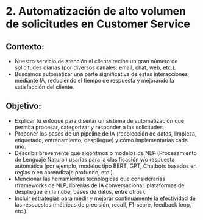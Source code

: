 # 2. Automatización de alto volumen de solicitudes en Customer Service
 
## Contexto:
* Nuestro servicio de atención al cliente recibe un gran número de solicitudes diarias (por diversos canales: email, chat, web, etc.).
* Buscamos automatizar una parte significativa de estas interacciones mediante IA, reduciendo el tiempo de respuesta y mejorando la satisfacción del cliente.
 
## Objetivo:
* Explicar tu enfoque para diseñar un sistema de automatización que permita procesar, categorizar y responder a las solicitudes.
* Proponer los pasos de un pipeline de IA (recolección de datos, limpieza, etiquetado, entrenamiento, despliegue) y cómo implementarías cada uno.
* Describir brevemente qué algoritmos o modelos de NLP (Procesamiento de Lenguaje Natural) usarías para la clasificación y/o respuesta automática (por ejemplo, modelos tipo BERT, GPT, Chatbots basados en reglas o en aprendizaje profundo, etc.).
* Mencionar las herramientas tecnológicas que considerarías (frameworks de NLP, librerías de IA conversacional, plataformas de despliegue en la nube, bases de datos, entre otros).
* Incluir estrategias para medir y mejorar continuamente la efectividad de las respuestas (métricas de precisión, recall, F1-score, feedback loop, etc.).
